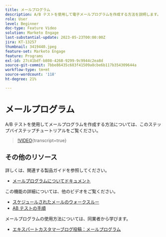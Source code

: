 ```yaml
---
title: メールプログラム
description: A/B テストを使用して電子メールプログラムを作成する方法を説明します。
role: User
level: Beginner
doc-type: Feature Video
solution: Marketo Engage
last-substantial-update: 2023-05-23T00:00:00Z
jira: KT-13257
thumbnail: 3419440.jpeg
feature-set: Marketo Engage
feature: Programs
exl-id: 27c41bdf-b808-4268-9299-9c9944c2ea8d
source-git-commit: 7bbe86435c683f41509a8cbe6b117b354309644a
workflow-type: tm+mt
source-wordcount: '118'
ht-degree: 21%

---
```


# メールプログラム

A/B テストを使用してメールプログラムを作成する方法については、このステップバイステップチュートリアルをご覧ください。

>[!VIDEO](https://video.tv.adobe.com/v/3419440/?learn=on){transcript=true}


## その他のリソース

詳しくは、関連する製品ガイドを参照してください。
* [メールプログラムについてドキュメント](https://experienceleague.adobe.com/docs/marketo/using/product-docs/email-marketing/email-programs/creating-an-email-program/understanding-email-programs.html?lang=en)

この機能の詳細については、他のビデオをご覧ください。
* [スケジュールされたメールのウォークスルー](https://experienceleague.adobe.com/docs/marketo-learn/tutorials/email-marketing/scheduled-email-watch.html?lang=en)
* [AB テストの手順](https://experienceleague.adobe.com/docs/marketo-learn/tutorials/email-marketing/ab-testing-watch.html?lang=en)

メールプログラムの使用方法については、同業者から学びます。
* [エキスパートカスタマーブログ投稿：メールプログラム](https://nation.marketo.com/t5/product-blogs/marketo-success-series-email-programs/ba-p/304968)
